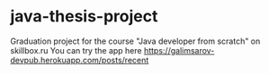 # java-thesis-project
Graduation project for the course "Java developer from scratch" on skillbox.ru
You can try the app here https://galimsarov-devpub.herokuapp.com/posts/recent 
